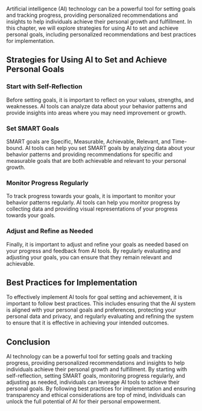 
Artificial intelligence (AI) technology can be a powerful tool for setting goals and tracking progress, providing personalized recommendations and insights to help individuals achieve their personal growth and fulfillment. In this chapter, we will explore strategies for using AI to set and achieve personal goals, including personalized recommendations and best practices for implementation.

Strategies for Using AI to Set and Achieve Personal Goals
---------------------------------------------------------

### Start with Self-Reflection

Before setting goals, it is important to reflect on your values, strengths, and weaknesses. AI tools can analyze data about your behavior patterns and provide insights into areas where you may need improvement or growth.

### Set SMART Goals

SMART goals are Specific, Measurable, Achievable, Relevant, and Time-bound. AI tools can help you set SMART goals by analyzing data about your behavior patterns and providing recommendations for specific and measurable goals that are both achievable and relevant to your personal growth.

### Monitor Progress Regularly

To track progress towards your goals, it is important to monitor your behavior patterns regularly. AI tools can help you monitor progress by collecting data and providing visual representations of your progress towards your goals.

### Adjust and Refine as Needed

Finally, it is important to adjust and refine your goals as needed based on your progress and feedback from AI tools. By regularly evaluating and adjusting your goals, you can ensure that they remain relevant and achievable.

Best Practices for Implementation
---------------------------------

To effectively implement AI tools for goal setting and achievement, it is important to follow best practices. This includes ensuring that the AI system is aligned with your personal goals and preferences, protecting your personal data and privacy, and regularly evaluating and refining the system to ensure that it is effective in achieving your intended outcomes.

Conclusion
----------

AI technology can be a powerful tool for setting goals and tracking progress, providing personalized recommendations and insights to help individuals achieve their personal growth and fulfillment. By starting with self-reflection, setting SMART goals, monitoring progress regularly, and adjusting as needed, individuals can leverage AI tools to achieve their personal goals. By following best practices for implementation and ensuring transparency and ethical considerations are top of mind, individuals can unlock the full potential of AI for their personal empowerment.
